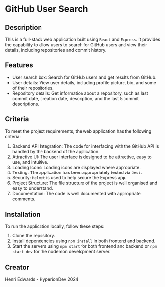 # GitHub User Search

## Description

This is a full-stack web application built using `React` and `Express`. It provides the capability to allow users to search for GitHub users and view their details, including repositories and commit history.

## Features

- User search box: Search for GitHub users and get results from GitHub.
- User details: View user details, including profile picture, bio, and some of their repositories.
- Repository details: Get information about a repository, such as last commit date, creation date, description, and the last 5 commit descriptions.

## Criteria

To meet the project requirements, the web application has the following criteria:

1. Backend API Integration: The code for interfacing with the GitHub API is handled by the backend of the application.
2. Attractive UI: The user interface is designed to be attractive, easy to use, and intuitive.
3. Loading Icons: Loading icons are displayed where appropriate.
4. Testing: The application has been appropriately tested via `Jest`.
5. Security: `Helmet` is used to help secure the Express app.
6. Project Structure: The file structure of the project is well organised and easy to understand.
7. Documentation: The code is well documented with appropriate comments.

## Installation

To run the application locally, follow these steps:

1. Clone the repository.
2. Install dependencies using `npm install` in both frontend and backend.
3. Start the servers using `npm start` for both frontend and backend or `npm start dev` for the nodemon development server.

## Creator

Henri Edwards - HyperionDev 2024